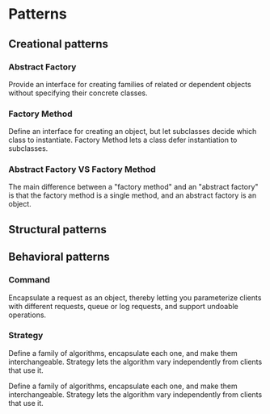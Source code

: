 # Patterns

## Creational patterns

### Abstract Factory

Provide an interface for creating families of related or dependent
objects without specifying their concrete classes.

### Factory Method

Define an interface for creating an object, but let subclasses decide
which class to instantiate. Factory Method lets a class defer
instantiation to subclasses.

### Abstract Factory VS Factory Method

The main difference between a "factory method" and an "abstract factory"
is that the factory method is a single method, and an abstract factory
is an object.

## Structural patterns
## Behavioral patterns

### Command

Encapsulate a request as an object, thereby letting you parameterize
clients with different requests, queue or log requests, and support
undoable operations.

### Strategy

Define a family of algorithms, encapsulate each one, and make them
interchangeable. Strategy lets the algorithm vary independently from
clients that use it.

Define a family of algorithms, encapsulate each one, and make them
interchangeable. Strategy lets the algorithm vary independently from
clients that use it.